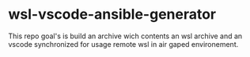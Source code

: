 # wsl-vscode-ansible-generator
This repo goal's is build an archive wich contents an wsl archive and an vscode synchronized for usage remote wsl in air gaped environement.
